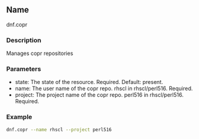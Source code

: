 ## Name

dnf.copr

### Description

Manages copr repositories

### Parameters

* state: The state of the resource. Required. Default: present.
* name: The user name of the copr repo. rhscl in rhscl/perl516. Required.
* project: The project name of the copr repo. perl516 in rhscl/perl516. Required.

### Example

```bash
dnf.copr --name rhscl --project perl516
```


